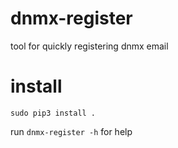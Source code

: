 # dnmx-register
tool for quickly registering dnmx email

# install
`sudo pip3 install .`

run `dnmx-register -h` for help
